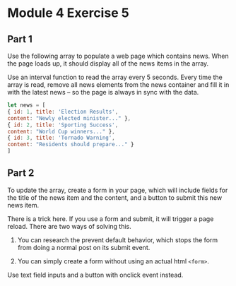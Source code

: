 # Module 4 Exercise 5

## Part 1

Use the following array to populate a
web page which contains news. When the
page loads up, it should display all of the
news items in the array.

Use an interval function to read the array
every 5 seconds. Every time the array is
read, remove all news elements from the
news container and fill it in with the latest
news – so the page is always in sync with
the data.

```js
let news = [
{ id: 1, title: 'Election Results',
content: "Newly elected minister..." },
{ id: 2, title: 'Sporting Success',
content: "World Cup winners..." },
{ id: 3, title: 'Tornado Warning',
content: "Residents should prepare..." }
]
```

## Part 2

To update the array, create a form in your page,
which will include fields for the title of the news
item and the content, and a button to submit this
new news item.

There is a trick here. If you use a form and submit,
it will trigger a page reload. There are two ways of
solving this.


1) You can research the prevent default
behavior, which stops the form from doing a
normal post on its submit event.

2) You can simply create a form without using an
actual html ```<form>```. 

Use text field inputs and a
button with onclick event instead.